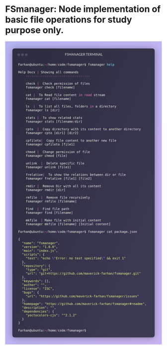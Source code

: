 # FSmanager: Node implementation of basic file operations for study purpose only.
![Fsmanager snippet image](./fsmanager.png)
